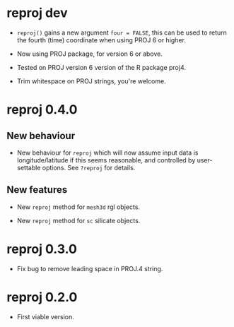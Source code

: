 # reproj dev

* `reproj()` gains a new argument `four = FALSE`, this can be used to return
 the fourth (time) coordinate when using PROJ 6 or higher. 
 
* Now using PROJ package, for version 6 or above. 

* Tested on PROJ version 6 version of the R package proj4. 

* Trim whitespace on PROJ strings, you're welcome. 

# reproj 0.4.0

## New behaviour

* New behaviour for `reproj` which will now assume input data is longitude/latitude 
 if this seems reasonable, and controlled by user-settable options. See `?reproj` 
 for details. 

## New features

* New `reproj` method for `mesh3d` rgl objects. 

* New `reproj` method for `sc` silicate objects. 

# reproj 0.3.0

* Fix bug to remove leading space in PROJ.4 string. 

# reproj 0.2.0

* First viable version. 

